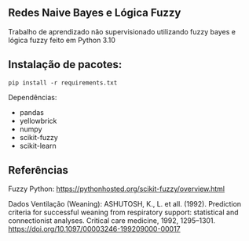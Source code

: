 ## Redes Naive Bayes e Lógica Fuzzy

Trabalho de aprendizado não supervisionado utilizando fuzzy bayes e lógica fuzzy feito em Python 3.10

## Instalação de pacotes:

```
pip install -r requirements.txt
```

Dependências:

- pandas
- yellowbrick 
- numpy
- scikit-fuzzy
- scikit-learn


## Referências
Fuzzy Python:
https://pythonhosted.org/scikit-fuzzy/overview.html

Dados Ventilação (Weaning):
ASHUTOSH, K., L. et all. (1992). Prediction criteria
for successful weaning from respiratory support: statistical and connectionist analyses. Critical care medicine,
1992, 1295–1301. https://doi.org/10.1097/00003246-199209000-00017
